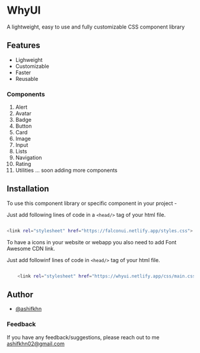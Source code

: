 # WhyUI

A lightweight, easy to use and fully customizable CSS component library

## Features

- Lighweight
- Customizable
- Faster
- Reusable

### Components 
 1. Alert
 2. Avatar
 3. Badge
 4. Button
 5. Card 
 6. Image
 7. Input
 8. Lists
 9. Navigation
 10. Rating
 11. Utilities
 ... soon adding more components  

## Installation

To use this component library or specific component in your project -

Just add following lines of code in a `<head/>` tag of your html file.

```bash 

<link rel="stylesheet" href="https://falconui.netlify.app/styles.css">


```

To have a icons in your website or webapp you also need to add Font Awesome CDN link.  

Just add followinf lines of code in `<head/>` tag of your html file.

```bash 

    <link rel="stylesheet" href="https://whyui.netlify.app/css/main.css">


```
## Author

- [@ashifkhn](https://github.com/ashifkhn)


### Feedback

If you have any feedback/suggestions, please reach out to me ashifkhn02@gmail.com
